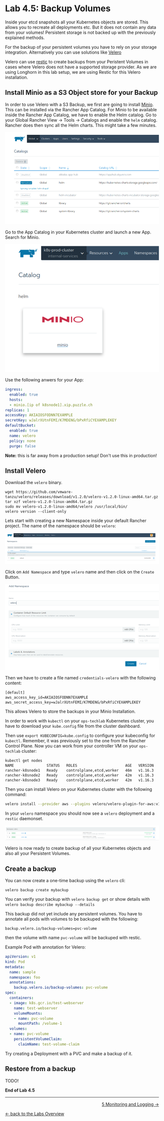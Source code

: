 # Lab 4.5: Backup Volumes

Inside your etcd snapshots all your Kubernetes objects are stored. This allows you to recreate all deployments etc. But it does not contain any data from your volumes! Persistent storage is not backed up with the previously explained methods.

For the backup of your persistent volumes you have to rely on your storage integration. Alternatively you can use solutions like [Velero](https://velero.io/)

Velero can use [restic](https://restic.net/) to create backups from your Peristent Volumes in cases where Velero does not have a supported storage provider. As we are using Longhorn in this lab setup, we are using Restic for this Velero installation.


## Install Minio as a S3 Object store for your Backup

In order to use Velero with a S3 Backup, we first are going to install [Minio](https://min.io/). This can be installed via the Rancher App Catalog. For Minio to be available inside the Rancher App Catalog, we have to enable the Helm catalog. Go to your Global Rancher View -> Tools -> Catalogs and enable the `helm` catalog. Rancher does then sync all the Helm charts. This might take a few minutes.

![Sync  Rancher App Catalog](../resources/images/syncrancherappcatalog.png)

Go to the App Catalog in your Kubernetes cluster and launch a new App. Search for Minio.

![Minio App](../resources/images/minioapp.png)

Use the following anwers for your App:

```yaml
ingress:
  enabled: true
  hosts: 
  - minio.[ip of k8snode1].xip.puzzle.ch
replicas: 1
accessKey: AKIAIOSFODNN7EXAMPLE
secretKey: wJalrXUtnFEMI/K7MDENG/bPxRfiCYEXAMPLEKEY
defaultBucket:
  enabled: true
  name: velero
  policy: none
  purge: false
```

**Note:** this is far away from a production setup! Don't use this in production!

## Install Velero

Download the `velero` binary.

```
wget https://github.com/vmware-tanzu/velero/releases/download/v1.2.0/velero-v1.2.0-linux-amd64.tar.gz
tar xzf velero-v1.2.0-linux-amd64.tar.gz
sudo mv velero-v1.2.0-linux-amd64/velero /usr/local/bin/
velero version --client-only
```


Lets start with creating a new Namespace inside your default Rancher project. The name of the namespace should be `velero`:

![Add Namespace](../resources/images/addnamespace.png)

Click on `Add Namespace` and type `velero` name and then click on the `Create` Button.

![Create Namespace](../resources/images/createnamespace.png)



Then we have to create a file named `credentials-velero` with the following content:

```
[default]
aws_access_key_id=AKIAIOSFODNN7EXAMPLE
aws_secret_access_key=wJalrXUtnFEMI/K7MDENG/bPxRfiCYEXAMPLEKEY
```

This allows Velero to store the backups in your Minio Installation.

In order to work with `kubectl` on your `ops-techlab` Kubernetes cluster, you have to download your `kube.config` file from the cluster dashboard.

Then use `export KUBECONFIG=kube.config` to configure your kubeconfig for `kubectl`. Remember, it was previously set to the one from the Rancher Control Plane. Now you can work from your controller VM on your `ops-techlab` cluster:

```
kubectl get nodes
NAME               STATUS   ROLES                      AGE   VERSION
rancher-k8snode1   Ready    controlplane,etcd,worker   46m   v1.16.3
rancher-k8snode2   Ready    controlplane,etcd,worker   42m   v1.16.3
rancher-k8snode3   Ready    controlplane,etcd,worker   42m   v1.16.3
```


Then you can install Velero on your Kubernetes cluster with the following command:

```bash 
velero install --provider aws --plugins velero/velero-plugin-for-aws:v1.0.0 --bucket velero --secret-file ./credentials-velero --backup-location-config region=us-east-1,s3Url=http://minio.minio.svc.cluster.local,s3ForcePathStyle=true,publicUrl=http://minio.[ip of k8snode1].xip.puzzle.ch --use-restic --use-volume-snapshots=false
```

In your `velero` namespace you should now see a `velero` deployment and a `restic` daemonset.

![Velero](../resources/images/verifyvelero.png)

Velero is now ready to create backup of all your Kubernetes objects and also all your Persistent Volumes.


## Create a backup

You can now create a one-time backup using the `velero` cli:

```
velero backup create mybackup
```

You can verify your backup with `velero backup get` or show details with `velero backup describe mybackup --details`

This backup did not yet include any persistent volumes. You have to annotate all pods with volumes to be backuped with the following:

```
backup.velero.io/backup-volumes=pvc-volume
```

then the volume with name `pvc-volume` will be backuped with restic.

Example Pod with annotation for Velero:

```yaml
apiVersion: v1
kind: Pod
metadata:
  name: sample
  namespace: foo
  annotations:
    backup.velero.io/backup-volumes: pvc-volume
spec:
  containers:
  - image: k8s.gcr.io/test-webserver
    name: test-webserver
    volumeMounts:
    - name: pvc-volume
      mountPath: /volume-1
  volumes:
  - name: pvc-volume
    persistentVolumeClaim:
      claimName: test-volume-claim

```

Try creating a Deployment with a PVC and make a backup of it.

## Restore from a backup

TODO!

**End of Lab 4.5**

---

<p width="100px" align="right"><a href="50_monitoringlogging.md">5 Monitoring and Logging →</a></p>

[← back to the Labs Overview](../README.md)
